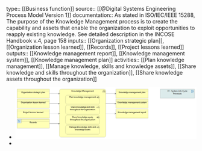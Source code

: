 type:: [[Business function]]
source:: [[@Digital Systems Engineering Process Model Version 1]]
documentation:: As stated in ISO/IEC/IEEE 15288, The purpose of the Knowledge Management process is to create the capability and assets that enable the organization to exploit opportunities to reapply existing knowledge.  See detailed description in the INCOSE Handbook v.4, page 158
inputs:: [[Organization strategic plan]], [[Organization lesson learned]], [[Records]], [[Project lessons learned]]
outputs:: [[Knowledge management report]], [[Knowledge management system]], [[Knowledge management plan]]
activities:: [[Plan knowledge management]], [[Manage knowledge, skills and knowledge assets]], [[Share knowledge and skills throughout the organization]], [[Share knowledge assets throughout the organization]]

- ![image.png](../assets/image_1689416113839_0.png)
-